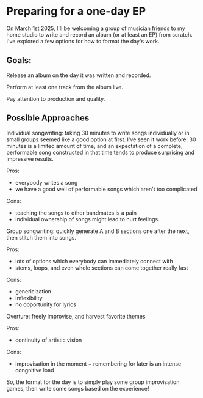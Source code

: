 # Preparing for a one-day EP

On March 1st 2025, I'll be welcoming a group of musician friends to my home studio to write and record an album (or at least an EP) from scratch. I've explored a few options for how to format the day's work.

## Goals:

Release an album on the day it was written and recorded.

Perform at least one track from the album live.

Pay attention to production and quality.

## Possible Approaches

Individual songwriting: taking 30 minutes to write songs individually or in small groups seemed like a good option at first. I've seen it work before: 30 minutes is a limited amount of time, and an expectation of a complete, performable song constructed in that time tends to produce surprising and impressive results.

Pros:

- everybody writes a song
- we have a good well of performable songs which aren't too complicated

Cons:

- teaching the songs to other bandmates is a pain
- individual ownership of songs might lead to hurt feelings.

Group songwriting: quickly generate A and B sections one after the next, then stitch them into songs.

Pros:

- lots of options which everybody can immediately connect with
- stems, loops, and even whole sections can come together really fast

Cons:

- genericization
- inflexibility
- no opportunity for lyrics

Overture: freely improvise, and harvest favorite themes

Pros:

- continuity of artistic vision

Cons:

- improvisation in the moment + remembering for later is an intense congnitive load

So, the format for the day is to simply play some group improvisation games, then write some songs based on the experience!
